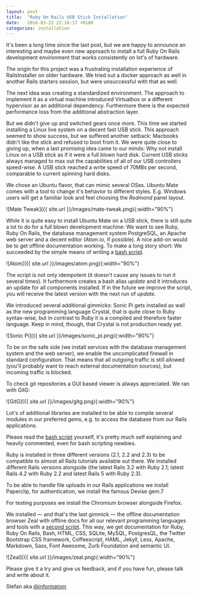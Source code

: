 ```yaml
---
layout: post
title:  "Ruby On Rails USB Stick Installation"
date:   2016-03-22 22:16:17 +0100
categories: installation
---
```

It's been a long time since the last post, but we are happy to announce an
interesting and maybe even new approach to install a full Ruby On Rails development
environment that works consistently on lot's of hardware.

The origin for this project was a frustrating installation experience of RailsInstaller on older hardware. We tried out a docker approach as well in
another Rails starters session, but were unsuccessful with that
as well.

The next idea was creating a standardized environment. The approach to implement
it as a virtual machine introduced Virtualbox or a different hypervisor as an
additional dependency. Furthermore there is the expected performance loss from
the additional abstraction layer.

But we didn't give up and switched gears once more. This time we started installing
a Linux live system on a decent fast USB stick. This approach seemed to show success, but we suffered another setback: Macbooks didn't like the
stick and refused to boot from it. We were quite close to giving up, when a
last promising idea came to our minds:
Why not install Linux on a USB stick as if it were a full blown hard disk. Current
USB sticks always managed to max out the capabilities of all of our USB controllers
speed-wise. A USB stick reached a write speed of 70MBs per second, comparable
to current spinning hard disks.

We chose an Ubuntu flavor, that can mimic several OSes. Ubuntu Mate comes with a tool
to change it's behavior to different styles. E.g. Windows users will get a familiar look
and feel choosing the *Redmond* panel layout.

![Mate Tweak]({{ site.url }}/images/mate-tweak.png){:width="90%"}

While it is quite easy to install Ubuntu Mate on a USB stick, there is still
quite a lot to do for a full blown development machine: We want to see
Ruby, Ruby On Rails, the database management system PostgreSQL, an Apache web server and
a decent editor (Atom.io, if possible). A nice add-on would be to get offline documentation working.
To make a long story short: We succeeded by the simple
means of writing a [bash script](https://github.com/RubyStarters/Ideas/blob/master/bootstrap).

![Atom]({{ site.url }}/images/atom.png){:width="90%"}

The script is not only idempotent (it doesn't cause any issues to run it
several times). It furthermore creates a bash alias *update* and it introduces
an update for all components installed. If in the future we improve the script, you will receive the latest version with the next run of *update*.

We introduced several additional gimmicks: Sonic Pi gets installed as wall as
the new programming language Crystal, that is quite close to Ruby syntax-wise,
but in contrast to Ruby it is a compiled and therefore faster language. Keep
in mind, though, that Crystal is not production ready yet.

![Sonic Pi]({{ site.url }}/images/sonic_pi.png){:width="90%"}

To be on the safe side (we install services with the database management system
and the web server), we enable the uncomplicated firewall in standard configuration.
That means that all outgoing traffic is still allowed (you'll probably want to
reach external documentation sources), but incoming traffic is blocked.

To check git repositories a GUI based viewer is always appreciated. We ran with GitG:

![GitG]({{ site.url }}/images/gitg.png){:width="90%"}

Lot's of additional libraries are installed to be able to compile several modules
in our preferred gems, e.g. to access the database from our Rails applications.

Please read the [bash script](https://github.com/RubyStarters/Ideas/blob/master/bootstrap)
yourself, it's pretty much self explaining and heavily commented, even for bash
scripting newbies.

Ruby is installed in three different versions (2.1, 2.2 and 2.3) to be compatible
to almost all Rails tutorials available out there. We installed different Rails
versions alongside (the latest Rails 3.2 with Ruby 2.1; latest Rails 4.2 with Ruby 2.2
and latest Rails 5 with Ruby 2.3).

To be able to handle file uploads in our Rails applications we install Paperclip,
for authentication, we install the famous Devise gem.7

For testing purposes we install the Chromium browser alongside Firefox.

We installed — and that's the last gimmick — the offline documentation browser
Zeal with offline docs for all our relevant programming languages and tools
with a [second script](https://github.com/RubyStarters/Ideas/blob/master/zeal-docsets).
This way, we get documentation for Ruby, Ruby On Rails, Bash, HTML, CSS, SQLite, MySQL, PostgresQL,
the Twitter Bootstrap CSS framework, Coffeescript, HAML, Jekyll, Less, Apache,
Markdown, Sass, Font Awesome, Zurb Foundation and semantic UI.

![Zeal]({{ site.url }}/images/zeal.png){:width="90%"}

Please give it a try and give us feedback, and if you have fun, please talk and
write about it.

Stefan aka [@informatom](https://twitter.com/informatom)
